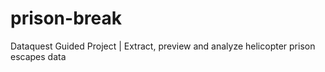 # prison-break
Dataquest Guided Project | Extract, preview and analyze helicopter prison escapes data

